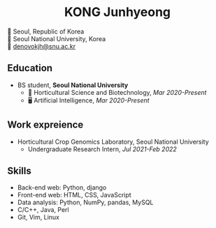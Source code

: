 <div align="center"><h1>KONG Junhyeong</h1></div>

🏢 Seoul, Republic of Korea  
🏫 Seoul National University, Korea  
📧 denovokjh@snu.ac.kr

## Education
- BS student, **Seoul National University**
  * 🌼 Horticultural Science and Biotechnology,   *Mar 2020-Present*
  * 🖥️ Artificial Intelligence,   *Mar 2020-Present*

## Work expreience
- Horticultural Crop Genomics Laboratory, Seoul National University
  * Undergraduate Research Intern,   *Jul 2021-Feb 2022*

## Skills
- Back-end web: Python, django
- Front-end web: HTML, CSS, JavaScript
- Data analysis: Python, NumPy, pandas, MySQL
- C/C++, Java, Perl
- Git, Vim, Linux

<!--
## Project

## Publication

## Honor & Award

-->


